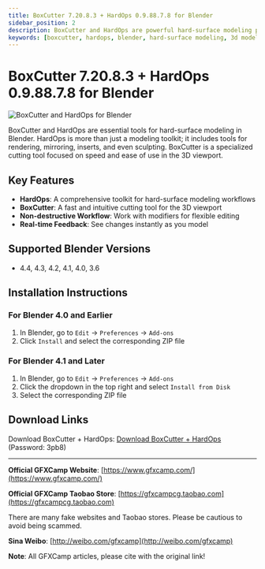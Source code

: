 ```yaml
---
title: BoxCutter 7.20.8.3 + HardOps 0.9.88.7.8 for Blender
sidebar_position: 2
description: BoxCutter and HardOps are powerful hard-surface modeling plugins for Blender. This guide provides download links and installation instructions.
keywords: [boxcutter, hardops, blender, hard-surface modeling, 3d modeling, blender plugin]
---
```


# BoxCutter 7.20.8.3 + HardOps 0.9.88.7.8 for Blender

![BoxCutter and HardOps for Blender](https://www.gfxcamp.com/wp-content/uploads/2023/08/Hard-Ops-Boxcutter-Ultimate-Bundle.jpg)

BoxCutter and HardOps are essential tools for hard-surface modeling in Blender. HardOps is more than just a modeling toolkit; it includes tools for rendering, mirroring, inserts, and even sculpting. BoxCutter is a specialized cutting tool focused on speed and ease of use in the 3D viewport.

## Key Features

- **HardOps**: A comprehensive toolkit for hard-surface modeling workflows
- **BoxCutter**: A fast and intuitive cutting tool for the 3D viewport
- **Non-destructive Workflow**: Work with modifiers for flexible editing
- **Real-time Feedback**: See changes instantly as you model

## Supported Blender Versions

- 4.4, 4.3, 4.2, 4.1, 4.0, 3.6

## Installation Instructions

### For Blender 4.0 and Earlier

1. In Blender, go to `Edit` → `Preferences` → `Add-ons`
2. Click `Install` and select the corresponding ZIP file

### For Blender 4.1 and Later

1. In Blender, go to `Edit` → `Preferences` → `Add-ons`
2. Click the dropdown in the top right and select `Install from Disk`
3. Select the corresponding ZIP file

## Download Links

Download BoxCutter + HardOps:
[Download BoxCutter + HardOps](https://pan.baidu.com/s/1hy7NfmhoBhPzOa0TKeTE6Q?pwd=3pb8) (Password: 3pb8)

---

**Official GFXCamp Website**: [https://www.gfxcamp.com/](https://www.gfxcamp.com/)

**Official GFXCamp Taobao Store**: [https://gfxcampcg.taobao.com](https://gfxcampcg.taobao.com)

There are many fake websites and Taobao stores. Please be cautious to avoid being scammed.

**Sina Weibo**: [http://weibo.com/gfxcamp](http://weibo.com/gfxcamp)

**Note**: All GFXCamp articles, please cite with the original link!